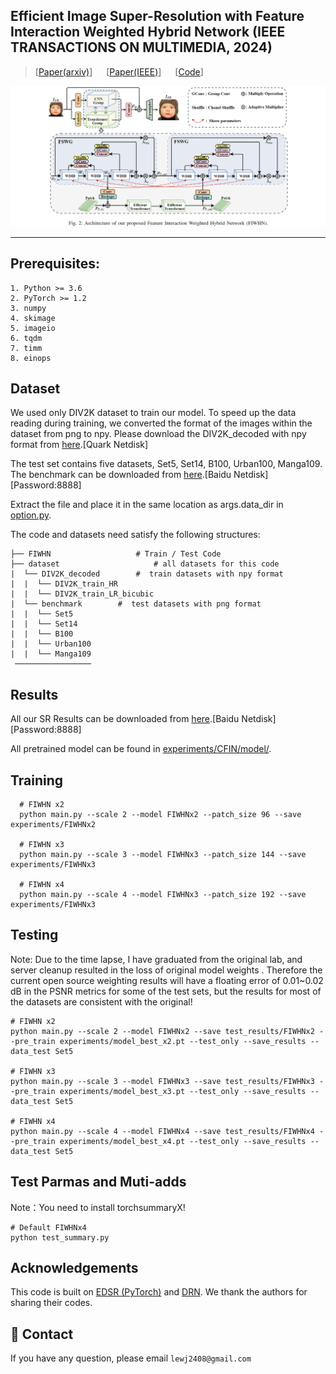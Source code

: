## Efficient Image Super-Resolution with Feature Interaction Weighted Hybrid Network (IEEE TRANSACTIONS ON MULTIMEDIA, 2024)

> [[Paper(arxiv)]()] &emsp; [[Paper(IEEE)]()] &emsp; [[Code](https://github.com/24wenjie-li/FIWHN/)] &emsp;


<p align="center">
  <img src="img/main.png">
</p>

---

## Prerequisites:
```
1. Python >= 3.6
2. PyTorch >= 1.2
3. numpy
4. skimage
5. imageio
6. tqdm
7. timm
8. einops
```

## Dataset
We used only DIV2K dataset to train our model. To speed up the data reading during training, we converted the format of the images within the dataset from png to npy. 
Please download the DIV2K_decoded with npy format from <a href="https://pan.quark.cn/s/43248032bab2">here</a>.[Quark Netdisk]

The test set contains five datasets, Set5, Set14, B100, Urban100, Manga109. The benchmark can be downloaded from <a href="https://pan.baidu.com/s/1Vb68GWERriLmJRtYfm2uEg">here</a>.[Baidu Netdisk][Password:8888]

Extract the file and place it in the same location as args.data_dir in <a href="https://github.com/24wenjie-li/CFIN/blob/main/option.py">option.py</a>.

The code and datasets need satisfy the following structures:
```
├── FIWHN  					# Train / Test Code
├── dataset  					# all datasets for this code
|  └── DIV2K_decoded  		#  train datasets with npy format
|  |  └── DIV2K_train_HR  		
|  |  └── DIV2K_train_LR_bicubic 			
|  └── benchmark  		#  test datasets with png format 
|  |  └── Set5
|  |  └── Set14
|  |  └── B100
|  |  └── Urban100
|  |  └── Manga109
 ─────────────────
```

## Results
All our SR Results can be downloaded from <a href="https://pan.baidu.com/s/1QVku7exoRGRNNwKeWUThAw">here</a>.[Baidu Netdisk][Password:8888]

All pretrained model can be found in <a href="https://github.com/24wenjie-li/CFIN/tree/main/experiments/CFIN/model">experiments/CFIN/model/</a>.

## Training
```
  # FIWHN x2
  python main.py --scale 2 --model FIWHNx2 --patch_size 96 --save experiments/FIWHNx2
  
  # FIWHN x3
  python main.py --scale 3 --model FIWHNx3 --patch_size 144 --save experiments/FIWHNx3
  
  # FIWHN x4
  python main.py --scale 4 --model FIWHNx3 --patch_size 192 --save experiments/FIWHNx3
```

## Testing
Note: Due to the time lapse, I have graduated from the original lab, and server cleanup resulted in the loss of original model weights . Therefore the current open source weighting results will have a floating error of 0.01~0.02 dB in the PSNR metrics for some of the test sets, but the results for most of the datasets are consistent with the original!
```
# FIWHN x2
python main.py --scale 2 --model FIWHNx2 --save test_results/FIWHNx2 --pre_train experiments/model_best_x2.pt --test_only --save_results --data_test Set5

# FIWHN x3
python main.py --scale 3 --model FIWHNx3 --save test_results/FIWHNx3 --pre_train experiments/model_best_x3.pt --test_only --save_results --data_test Set5

# FIWHN x4
python main.py --scale 4 --model FIWHNx4 --save test_results/FIWHNx4 --pre_train experiments/model_best_x4.pt --test_only --save_results --data_test Set5
```

## Test Parmas and Muti-adds
Note：You need to install torchsummaryX!
```
# Default FIWHNx4
python test_summary.py
```

## Acknowledgements
This code is built on [EDSR (PyTorch)](https://github.com/thstkdgus35/EDSR-PyTorch) and [DRN](https://github.com/guoyongcs/DRN). We thank the authors for sharing their codes.


## :e-mail: Contact

If you have any question, please email `lewj2408@gmail.com`

